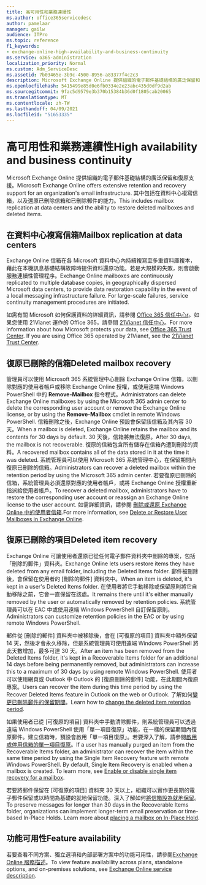 ```yaml
---
title: 高可用性和業務連續性
ms.author: office365servicedesc
author: pamelaar
manager: gailw
audience: ITPro
ms.topic: reference
f1_keywords:
- exchange-online-high-availability-and-business-continuity
ms.service: o365-administration
localization_priority: Normal
ms.custom: Adm_ServiceDesc
ms.assetid: 7b03465e-3b9c-4500-8956-a83377f4c2c3
description: Microsoft Exchange Online 提供組織的電子郵件基礎結構的廣泛保留和復原支援。 其中包括在資料中心複寫信箱，以及還原已刪除信箱和已刪除郵件的能力。
ms.openlocfilehash: 5415499e85d0e6fb0334e2e23abc435d0df9d2ab
ms.sourcegitcommit: 9fac5d9579e3b370b15384b36d0f1805cab20065
ms.translationtype: MT
ms.contentlocale: zh-TW
ms.lasthandoff: 04/09/2021
ms.locfileid: "51653335"
---
```

# <a name="high-availability-and-business-continuity"></a><span data-ttu-id="380e2-104">高可用性和業務連續性</span><span class="sxs-lookup"><span data-stu-id="380e2-104">High availability and business continuity</span></span>

<span data-ttu-id="380e2-105">Microsoft Exchange Online 提供組織的電子郵件基礎結構的廣泛保留和復原支援。</span><span class="sxs-lookup"><span data-stu-id="380e2-105">Microsoft Exchange Online offers extensive retention and recovery support for an organization's email infrastructure.</span></span> <span data-ttu-id="380e2-106">其中包括在資料中心複寫信箱，以及還原已刪除信箱和已刪除郵件的能力。</span><span class="sxs-lookup"><span data-stu-id="380e2-106">This includes mailbox replication at data centers and the ability to restore deleted mailboxes and deleted items.</span></span>
  
## <a name="mailbox-replication-at-data-centers"></a><span data-ttu-id="380e2-107">在資料中心複寫信箱</span><span class="sxs-lookup"><span data-stu-id="380e2-107">Mailbox replication at data centers</span></span>

<span data-ttu-id="380e2-p103">Exchange Online 信箱在各 Microsoft 資料中心內持續複寫至多重資料庫複本，藉此在本機訊息基礎結構故障時提供資料還原功能。若是大規模的失敗，則會啟動服務連續性管理程序。</span><span class="sxs-lookup"><span data-stu-id="380e2-p103">Exchange Online mailboxes are continuously replicated to multiple database copies, in geographically dispersed Microsoft data centers, to provide data restoration capability in the event of a local messaging infrastructure failure. For large-scale failures, service continuity management procedures are initiated.</span></span>
  
<span data-ttu-id="380e2-p104">如需有關 Microsoft 如何保護資料的詳細資訊，請參閱 [Office 365 信任中心r](https://go.microsoft.com/fwlink/p/?LinkId=299135)。如果您使用 21Vianet 運作的 Office 365，請參閱 [21Vianet 信任中心](https://www.21vbluecloud.com/office365/trustcenter/onlineservices.mdl)。</span><span class="sxs-lookup"><span data-stu-id="380e2-p104">For more information about how Microsoft protects your data, see [Office 365 Trust Center](https://go.microsoft.com/fwlink/p/?LinkId=299135). If you are using Office 365 operated by 21Vianet, see the [21Vianet Trust Center](https://www.21vbluecloud.com/office365/trustcenter/onlineservices.mdl).</span></span>
  
## <a name="deleted-mailbox-recovery"></a><span data-ttu-id="380e2-112">復原已刪除的信箱</span><span class="sxs-lookup"><span data-stu-id="380e2-112">Deleted mailbox recovery</span></span>

<span data-ttu-id="380e2-113">管理員可以使用 Microsoft 365 系統管理中心刪除 Exchange Online 信箱，以刪除對應的使用者帳戶或移除 Exchange Online 授權，或使用遠端 Windows PowerShell 中的 **Remove-Mailbox** 指令程式。</span><span class="sxs-lookup"><span data-stu-id="380e2-113">Administrators can delete Exchange Online mailboxes by using the Microsoft 365 admin center to delete the corresponding user account or remove the Exchange Online license, or by using the **Remove-Mailbox** cmdlet in remote Windows PowerShell.</span></span> <span data-ttu-id="380e2-114">信箱刪除之後，Exchange Online 預設會保留該信箱及其內容 30 天。</span><span class="sxs-lookup"><span data-stu-id="380e2-114">When a mailbox is deleted, Exchange Online retains the mailbox and its contents for 30 days by default.</span></span> <span data-ttu-id="380e2-115">30 天後，信箱將無法復原。</span><span class="sxs-lookup"><span data-stu-id="380e2-115">After 30 days, the mailbox is not recoverable.</span></span> <span data-ttu-id="380e2-116">復原的信箱包含所有儲存在信箱內遭到刪除的資料。</span><span class="sxs-lookup"><span data-stu-id="380e2-116">A recovered mailbox contains all of the data stored in it at the time it was deleted.</span></span> <span data-ttu-id="380e2-117">系統管理員可以使用 Microsoft 365 系統管理中心，在保留期間內復原已刪除的信箱。</span><span class="sxs-lookup"><span data-stu-id="380e2-117">Administrators can recover a deleted mailbox within the retention period by using the Microsoft 365 admin center.</span></span> <span data-ttu-id="380e2-118">若要復原已刪除的信箱，系統管理員必須還原對應的使用者帳戶，或將 Exchange Online 授權重新指派給使用者帳戶。</span><span class="sxs-lookup"><span data-stu-id="380e2-118">To recover a deleted mailbox, administrators have to restore the corresponding user account or reassign an Exchange Online license to the user account.</span></span> <span data-ttu-id="380e2-119">如需詳細資訊，請參閱 [刪除或還原 Exchange Online 中的使用者信箱](/exchange/recipients-in-exchange-online/delete-or-restore-mailboxes).</span><span class="sxs-lookup"><span data-stu-id="380e2-119">For more information, see [Delete or Restore User Mailboxes in Exchange Online](/exchange/recipients-in-exchange-online/delete-or-restore-mailboxes).</span></span>
  
## <a name="deleted-item-recovery"></a><span data-ttu-id="380e2-120">復原已刪除的項目</span><span class="sxs-lookup"><span data-stu-id="380e2-120">Deleted item recovery</span></span>

<span data-ttu-id="380e2-121">Exchange Online 可讓使用者還原已從任何電子郵件資料夾中刪除的專案，包括「刪除的郵件」資料夾。</span><span class="sxs-lookup"><span data-stu-id="380e2-121">Exchange Online lets users restore items they have deleted from any email folder, including the Deleted Items folder.</span></span> <span data-ttu-id="380e2-122">郵件被刪除後，會保留在使用者的 [刪除的郵件] 資料夾中。</span><span class="sxs-lookup"><span data-stu-id="380e2-122">When an item is deleted, it's kept in a user's Deleted Items folder.</span></span> <span data-ttu-id="380e2-123">在使用者將它手動移除或保留原則將它自動移除之前，它會一直保留在該處。</span><span class="sxs-lookup"><span data-stu-id="380e2-123">It remains there until it's either manually removed by the user or automatically removed by retention policies.</span></span> <span data-ttu-id="380e2-124">系統管理員可以在 EAC 中或使用遠端 Windows PowerShell 自訂保留原則。</span><span class="sxs-lookup"><span data-stu-id="380e2-124">Administrators can customize retention policies in the EAC or by using remote Windows PowerShell.</span></span>
  
<span data-ttu-id="380e2-125">郵件從 [刪除的郵件] 資料夾中被移除後，會在 [可復原的項目] 資料夾中額外保留 14 天，然後才會永久移除，但是系統管理員可使用遠端 Windows PowerShell 將此天數增加，最多可達 30 天。</span><span class="sxs-lookup"><span data-stu-id="380e2-125">After an item has been removed from the Deleted Items folder, it's kept in a Recoverable Items folder for an additional 14 days before being permanently removed, but administrators can increase this to a maximum of 30 days by using remote Windows PowerShell.</span></span> <span data-ttu-id="380e2-126">使用者可以使用網頁或 Outlook 中 Outlook 的 [復原刪除的郵件] 功能，在此期間內復原專案。</span><span class="sxs-lookup"><span data-stu-id="380e2-126">Users can recover the item during this time period by using the Recover Deleted Items feature in Outlook on the web or Outlook.</span></span> <span data-ttu-id="380e2-127">了解如何[變更已刪除郵件的保留期間](/exchange/recipients-in-exchange-online/manage-user-mailboxes/change-deleted-item-retention)。</span><span class="sxs-lookup"><span data-stu-id="380e2-127">Learn how to [change the deleted item retention period](/exchange/recipients-in-exchange-online/manage-user-mailboxes/change-deleted-item-retention).</span></span>
  
<span data-ttu-id="380e2-p108">如果使用者已從 [可復原的項目] 資料夾中手動清除郵件，則系統管理員可以透過遠端 Windows PowerShell 使用「單一項目復原」功能，在一樣的保留期間內復原郵件。建立信箱時，預設會啟用「單一項目復原」。若要深入了解，請參閱[啟用或停用信箱的單一項目復原](/exchange/recipients-in-exchange-online/manage-user-mailboxes/enable-or-disable-single-item-recovery)。</span><span class="sxs-lookup"><span data-stu-id="380e2-p108">If a user has manually purged an item from the Recoverable Items folder, an administrator can recover the item within the same time period by using the Single Item Recovery feature with remote Windows PowerShell. By default, Single Item Recovery is enabled when a mailbox is created. To learn more, see [Enable or disable single item recovery for a mailbox](/exchange/recipients-in-exchange-online/manage-user-mailboxes/enable-or-disable-single-item-recovery).</span></span>
  
<span data-ttu-id="380e2-p109">若要將郵件保留在 [可復原的項目] 資料夾 30 天以上，組織可以實作更長期的電子郵件保留或以時間為基礎的就地保留功能。深入了解如何[將信箱設為就地保留](/exchange/security-and-compliance/in-place-and-litigation-holds)。</span><span class="sxs-lookup"><span data-stu-id="380e2-p109">To preserve messages for longer than 30 days in the Recoverable Items folder, organizations can implement longer-term email preservation or time-based In-Place Holds. Learn more about [placing a mailbox on In-Place Hold](/exchange/security-and-compliance/in-place-and-litigation-holds).</span></span>
  
## <a name="feature-availability"></a><span data-ttu-id="380e2-133">功能可用性</span><span class="sxs-lookup"><span data-stu-id="380e2-133">Feature availability</span></span>

<span data-ttu-id="380e2-134">若要查看不同方案、獨立選項和內部部署方案中的功能可用性，請參閱[Exchange Online 服務描述](exchange-online-service-description.md)。</span><span class="sxs-lookup"><span data-stu-id="380e2-134">To view feature availability across plans, standalone options, and on-premises solutions, see [Exchange Online service description](exchange-online-service-description.md).</span></span>
